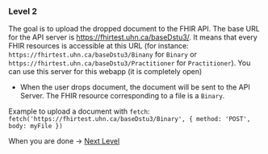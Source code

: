 
### Level 2

The goal is to upload the dropped document to the FHIR API.
The base URL for the API server is https://fhirtest.uhn.ca/baseDstu3/.
It means that every FHIR resources is accessible at this URL (for instance: `https://fhirtest.uhn.ca/baseDstu3/Binany` for `Binary` or `https://fhirtest.uhn.ca/baseDstu3/Practitioner` for `Practitioner`).
You can use this server for this webapp (it is completely open)


* When the user drops document, the document will be sent to the API Server. The FHIR resource corresponding to a file is a `Binary`.  

Example to upload a document with `fetch`: `fetch('https://fhirtest.uhn.ca/baseDstu3/Binary', { method: 'POST', body: myFile })`

When you are done -> [Next Level](https://github.com/honestica/frontend-jobs/tree/master/lvl3)

